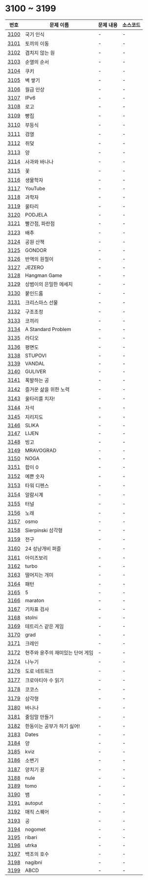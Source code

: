 # 3100 ~ 3199

번호 | 문제 이름 | 문제 내용 | 소스코드
--- | --- | --- | ---
[3100](https://www.acmicpc.net/problem/3100) | 국기 인식 | - | -
[3101](https://www.acmicpc.net/problem/3101) | 토끼의 이동 | - | -
[3102](https://www.acmicpc.net/problem/3102) | 겹치지 않는 원 | - | -
[3103](https://www.acmicpc.net/problem/3103) | 순열의 순서 | - | -
[3104](https://www.acmicpc.net/problem/3104) | 쿠키 | - | -
[3105](https://www.acmicpc.net/problem/3105) | 벽 쌓기 | - | -
[3106](https://www.acmicpc.net/problem/3106) | 월급 인상 | - | -
[3107](https://www.acmicpc.net/problem/3107) | IPv6 | - | -
[3108](https://www.acmicpc.net/problem/3108) | 로고 | - | -
[3109](https://www.acmicpc.net/problem/3109) | 빵집 | - | -
[3110](https://www.acmicpc.net/problem/3110) | 부등식 | - | -
[3111](https://www.acmicpc.net/problem/3111) | 검열 | - | -
[3112](https://www.acmicpc.net/problem/3112) | 쥐덫 | - | -
[3113](https://www.acmicpc.net/problem/3113) | 양 | - | -
[3114](https://www.acmicpc.net/problem/3114) | 사과와 바나나 | - | -
[3115](https://www.acmicpc.net/problem/3115) | 꽃 | - | -
[3116](https://www.acmicpc.net/problem/3116) | 생물학자 | - | -
[3117](https://www.acmicpc.net/problem/3117) | YouTube | - | -
[3118](https://www.acmicpc.net/problem/3118) | 과학자 | - | -
[3119](https://www.acmicpc.net/problem/3119) | 울타리 | - | -
[3120](https://www.acmicpc.net/problem/3120) | PODJELA | - | -
[3121](https://www.acmicpc.net/problem/3121) | 빨간점, 파란점 | - | -
[3123](https://www.acmicpc.net/problem/3123) | 배추 | - | -
[3124](https://www.acmicpc.net/problem/3124) | 공원 산책 | - | -
[3125](https://www.acmicpc.net/problem/3125) | GONDOR | - | -
[3126](https://www.acmicpc.net/problem/3126) | 반역의 원철이 | - | -
[3127](https://www.acmicpc.net/problem/3127) | JEZERO | - | -
[3128](https://www.acmicpc.net/problem/3128) | Hangman Game | - | -
[3129](https://www.acmicpc.net/problem/3129) | 상범이의 은밀한 메세지 | - | -
[3130](https://www.acmicpc.net/problem/3130) | 붙인드롬 | - | -
[3131](https://www.acmicpc.net/problem/3131) | 크리스마스 선물 | - | -
[3132](https://www.acmicpc.net/problem/3132) | 구조조정 | - | -
[3133](https://www.acmicpc.net/problem/3133) | 코끼리 | - | -
[3134](https://www.acmicpc.net/problem/3134) | A Standard Problem | - | -
[3135](https://www.acmicpc.net/problem/3135) | 라디오 | - | -
[3136](https://www.acmicpc.net/problem/3136) | 평면도 | - | -
[3138](https://www.acmicpc.net/problem/3138) | STUPOVI | - | -
[3139](https://www.acmicpc.net/problem/3139) | VANDAL | - | -
[3140](https://www.acmicpc.net/problem/3140) | GULIVER | - | -
[3141](https://www.acmicpc.net/problem/3141) | 폭발하는 공 | - | -
[3142](https://www.acmicpc.net/problem/3142) | 즐거운 삶을 위한 노력 | - | -
[3143](https://www.acmicpc.net/problem/3143) | 울타리를 치자! | - | -
[3144](https://www.acmicpc.net/problem/3144) | 자석 | - | -
[3145](https://www.acmicpc.net/problem/3145) | 지리지도 | - | -
[3146](https://www.acmicpc.net/problem/3146) | SLIKA | - | -
[3147](https://www.acmicpc.net/problem/3147) | LIJEN | - | -
[3148](https://www.acmicpc.net/problem/3148) | 빙고 | - | -
[3149](https://www.acmicpc.net/problem/3149) | MRAVOGRAD | - | -
[3150](https://www.acmicpc.net/problem/3150) | NOGA | - | -
[3151](https://www.acmicpc.net/problem/3151) | 합이 0 | - | -
[3152](https://www.acmicpc.net/problem/3152) | 예쁜 숫자 | - | -
[3153](https://www.acmicpc.net/problem/3153) | 타워 디펜스 | - | -
[3154](https://www.acmicpc.net/problem/3154) | 알람시계 | - | -
[3155](https://www.acmicpc.net/problem/3155) | 터널 | - | -
[3156](https://www.acmicpc.net/problem/3156) | 노래 | - | -
[3157](https://www.acmicpc.net/problem/3157) | osmo | - | -
[3158](https://www.acmicpc.net/problem/3158) | Sierpinski 삼각형 | - | -
[3159](https://www.acmicpc.net/problem/3159) | 전구 | - | -
[3160](https://www.acmicpc.net/problem/3160) | 24 성냥개비 퍼즐 | - | -
[3161](https://www.acmicpc.net/problem/3161) | 아이즈보리 | - | -
[3162](https://www.acmicpc.net/problem/3162) | turbo | - | -
[3163](https://www.acmicpc.net/problem/3163) | 떨어지는 개미 | - | -
[3164](https://www.acmicpc.net/problem/3164) | 패턴 | - | -
[3165](https://www.acmicpc.net/problem/3165) | 5 | - | -
[3166](https://www.acmicpc.net/problem/3166) | maraton | - | -
[3167](https://www.acmicpc.net/problem/3167) | 기차표 검사 | - | -
[3168](https://www.acmicpc.net/problem/3168) | stolni | - | -
[3169](https://www.acmicpc.net/problem/3169) | 테트리스 같은 게임 | - | -
[3170](https://www.acmicpc.net/problem/3170) | grad | - | -
[3171](https://www.acmicpc.net/problem/3171) | 크레인 | - | -
[3172](https://www.acmicpc.net/problem/3172) | 현주와 윤주의 재미있는 단어 게임 | - | -
[3174](https://www.acmicpc.net/problem/3174) | 나누기 | - | -
[3176](https://www.acmicpc.net/problem/3176) | 도로 네트워크 | - | -
[3177](https://www.acmicpc.net/problem/3177) | 크로아티아 수 읽기 | - | -
[3178](https://www.acmicpc.net/problem/3178) | 코코스 | - | -
[3179](https://www.acmicpc.net/problem/3179) | 삼각형 | - | -
[3180](https://www.acmicpc.net/problem/3180) | 바나나 | - | -
[3181](https://www.acmicpc.net/problem/3181) | 줄임말 만들기 | - | -
[3182](https://www.acmicpc.net/problem/3182) | 한동이는 공부가 하기 싫어! | - | -
[3183](https://www.acmicpc.net/problem/3183) | Dates | - | -
[3184](https://www.acmicpc.net/problem/3184) | 양 | - | -
[3185](https://www.acmicpc.net/problem/3185) | kviz | - | -
[3186](https://www.acmicpc.net/problem/3186) | 소변기 | - | -
[3187](https://www.acmicpc.net/problem/3187) | 양치기 꿍 | - | -
[3188](https://www.acmicpc.net/problem/3188) | nule | - | -
[3189](https://www.acmicpc.net/problem/3189) | tomo | - | -
[3190](https://www.acmicpc.net/problem/3190) | 뱀 | - | -
[3191](https://www.acmicpc.net/problem/3191) | autoput | - | -
[3192](https://www.acmicpc.net/problem/3192) | 매직 스퀘어 | - | -
[3193](https://www.acmicpc.net/problem/3193) | 공 | - | -
[3194](https://www.acmicpc.net/problem/3194) | nogomet | - | -
[3195](https://www.acmicpc.net/problem/3195) | ribari | - | -
[3196](https://www.acmicpc.net/problem/3196) | utrka | - | -
[3197](https://www.acmicpc.net/problem/3197) | 백조의 호수 | - | -
[3198](https://www.acmicpc.net/problem/3198) | nagibni | - | -
[3199](https://www.acmicpc.net/problem/3199) | ABCD | - | -

